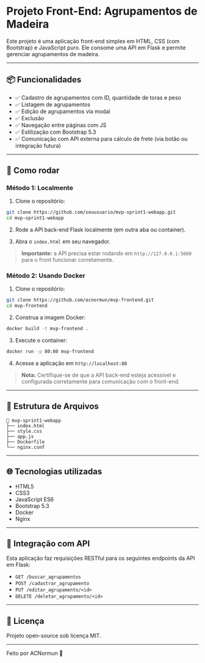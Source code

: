 # Projeto Front-End: Agrupamentos de Madeira

Este projeto é uma aplicação front-end simples em HTML, CSS (com Bootstrap) e JavaScript puro. Ele consome uma API em Flask e permite gerenciar agrupamentos de madeira.

---

## 📦 Funcionalidades

- ✅ Cadastro de agrupamentos com ID, quantidade de toras e peso
- ✅ Listagem de agrupamentos
- ✅ Edição de agrupamentos via modal
- ✅ Exclusão
- ✅ Navegação entre páginas com JS
- ✅ Estilização com Bootstrap 5.3
- ✅ Comunicação com API externa para cálculo de frete (via botão ou integração futura)

---

## 🚀 Como rodar

### Método 1: Localmente

1. Clone o repositório:
```bash
git clone https://github.com/seuusuario/mvp-sprint1-webapp.git
cd mvp-sprint1-webapp
```

2. Rode a API back-end Flask localmente (em outra aba ou container).

3. Abra o `index.html` em seu navegador.

> **Importante:** a API precisa estar rodando em `http://127.0.0.1:5000` para o front funcionar corretamente.

### Método 2: Usando Docker

1. Clone o repositório:
```bash
git clone https://github.com/acnormun/mvp-frontend.git
cd mvp-frontend
```

2. Construa a imagem Docker:
```bash
docker build -t mvp-frontend .
```

3. Execute o container:
```bash
docker run -p 80:80 mvp-frontend
```

4. Acesse a aplicação em `http://localhost:80`

> **Nota:** Certifique-se de que a API back-end esteja acessível e configurada corretamente para comunicação com o front-end.

---

## 🧱 Estrutura de Arquivos

```
📁 mvp-sprint1-webapp
├── index.html
├── style.css
├── app.js
├── Dockerfile
└── nginx.conf
```

---

## 🌐 Tecnologias utilizadas

- HTML5
- CSS3
- JavaScript ES6
- Bootstrap 5.3
- Docker
- Nginx

---

## 🧪 Integração com API

Esta aplicação faz requisições RESTful para os seguintes endpoints da API em Flask:

- `GET /buscar_agrupamentos`
- `POST /cadastrar_agrupamento`
- `PUT /editar_agrupamento/<id>`
- `DELETE /deletar_agrupamento/<id>`

---

## 📜 Licença

Projeto open-source sob licença MIT.

---

Feito por ACNormun 🐝
